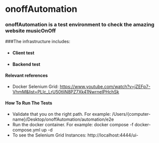 # onoffAutomation

### onoffAutomation is a test environment to check the amazing website musicOnOff 
###The infrastructure includes:
- #### Client test
- #### Backend test

#### Relevant references
- Docker Selenium Grid: https://www.youtube.com/watch?v=jZEFp7-VhmM&list=PLlc_LrU50tliN8PZ7Xk41NwrnelPHchSk




#### How To Run The Tests
- Validate that you on the right path. For example: /Users/{computer-name}/Desktop/onoffAutomation/automation/e2e
- Run the docker container. For example: docker compose -f docker-compose.yml up -d
- To see the Selenium Grid Instances: http://localhost:4444/ui- 